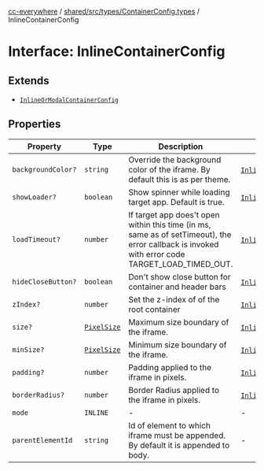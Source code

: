 [cc-everywhere](../../../../../index.md) / [shared/src/types/ContainerConfig.types](../index.md) / InlineContainerConfig

# Interface: InlineContainerConfig

## Extends

- [`InlineOrModalContainerConfig`](InlineOrModalContainerConfig.md)

## Properties

| Property | Type | Description | Inherited from |
| ------ | ------ | ------ | ------ |
| `backgroundColor?` | `string` | Override the background color of the iframe. By default this is as per theme. | [`InlineOrModalContainerConfig`](InlineOrModalContainerConfig.md).`backgroundColor` |
| `showLoader?` | `boolean` | Show spinner while loading target app. Default is true. | [`InlineOrModalContainerConfig`](InlineOrModalContainerConfig.md).`showLoader` |
| `loadTimeout?` | `number` | If target app does't open within this time (in ms, same as of setTimeout), the error callback is invoked with error code TARGET_LOAD_TIMED_OUT. | [`InlineOrModalContainerConfig`](InlineOrModalContainerConfig.md).`loadTimeout` |
| `hideCloseButton?` | `boolean` | Don't show close button for container and header bars | [`InlineOrModalContainerConfig`](InlineOrModalContainerConfig.md).`hideCloseButton` |
| `zIndex?` | `number` | Set the z-index of of the root container | [`InlineOrModalContainerConfig`](InlineOrModalContainerConfig.md).`zIndex` |
| `size?` | [`PixelSize`](../../Asset.types/interfaces/PixelSize.md) | Maximum size boundary of the iframe. | [`InlineOrModalContainerConfig`](InlineOrModalContainerConfig.md).`size` |
| `minSize?` | [`PixelSize`](../../Asset.types/interfaces/PixelSize.md) | Minimum size boundary of the iframe. | [`InlineOrModalContainerConfig`](InlineOrModalContainerConfig.md).`minSize` |
| `padding?` | `number` | Padding applied to the iframe in pixels. | [`InlineOrModalContainerConfig`](InlineOrModalContainerConfig.md).`padding` |
| `borderRadius?` | `number` | Border Radius applied to the iframe in pixels. | [`InlineOrModalContainerConfig`](InlineOrModalContainerConfig.md).`borderRadius` |
| `mode` | `INLINE` | - | - |
| `parentElementId` | `string` | Id of element to which iframe must be appended. By default it is appended to body. | - |
